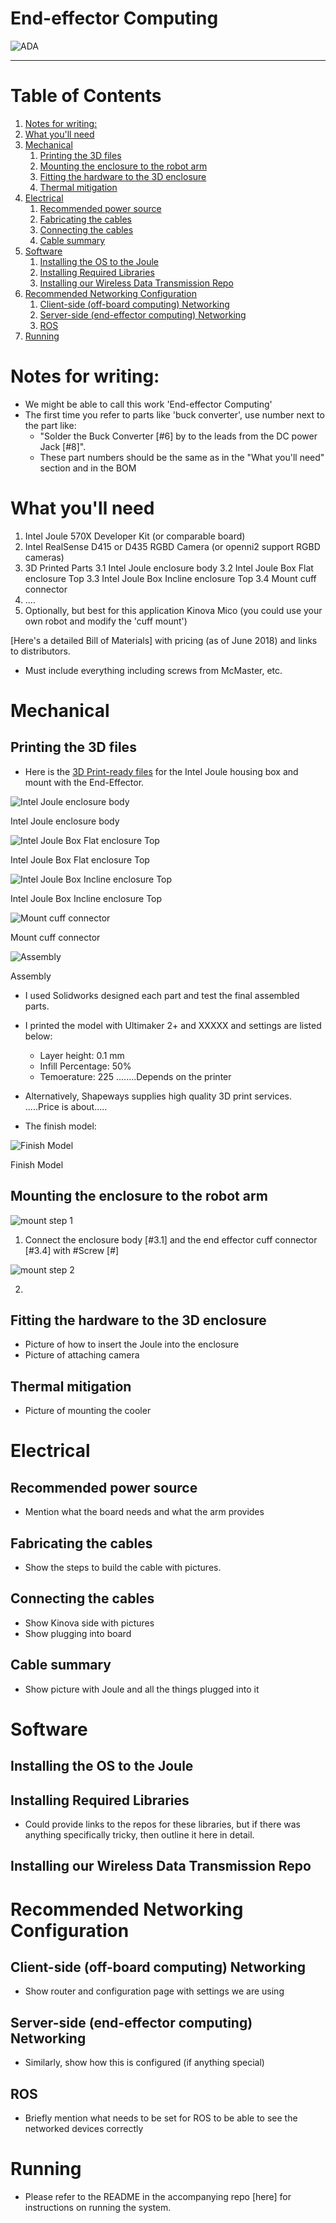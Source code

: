 # End-effector Computing

![ADA](img/intro.jpg)

---

# Table of Contents

1.  [Notes for writing:](#org4a85d46)
2.  [What you'll need](#org11f013c)
3.  [Mechanical](#org437c511)
    1.  [Printing the 3D files](#orgf55114f)
    2.  [Mounting the enclosure to the robot arm](#org37ac3e7)
    3.  [Fitting the hardware to the 3D enclosure](#org6f79684)
    4.  [Thermal mitigation](#org3c07fc7)
4.  [Electrical](#org4b2b1a1)
    1.  [Recommended power source](#org7981dc9)
    2.  [Fabricating the cables](#org4e38be8)
    3.  [Connecting the cables](#org54e2305)
    4.  [Cable summary](#orgdba8e15)
5.  [Software](#org84be803)
    1.  [Installing the OS to the Joule](#orgcbfb208)
    2.  [Installing Required Libraries](#org4290339)
    3.  [Installing our Wireless Data Transmission Repo](#org9426616)
6.  [Recommended Networking Configuration](#orgea01b4a)
    1.  [Client-side (off-board computing) Networking](#org06cd64d)
    2.  [Server-side (end-effector computing) Networking](#orgc67814a)
    3.  [ROS](#orge867589)
7.  [Running](#orgdd11d53)


<a id="org4a85d46"></a>

# Notes for writing:

-   We might be able to call this work 'End-effector Computing'
-   The first time you refer to parts like 'buck converter', use number next to the part like:
    -   "Solder the Buck Converter [#6] by to the leads from the DC power Jack [#8]".
    -   These part numbers should be the same as in the "What you'll need" section and in the BOM


<a id="org11f013c"></a>

# What you'll need

1.  Intel Joule 570X Developer Kit (or comparable board)
2.  Intel RealSense D415 or D435 RGBD Camera (or openni2 support RGBD cameras)
3.  3D Printed Parts
    3.1 Intel Joule enclosure body
    3.2 Intel Joule Box Flat enclosure Top
    3.3 Intel Joule Box Incline enclosure Top
    3.4 Mount cuff connector
4.  ....
5.  Optionally, but best for this application Kinova Mico (you could use your own robot and modify the 'cuff mount')

[Here's a detailed Bill of Materials] with pricing (as of June 2018) and links to distributors.

-   Must include everything including screws from McMaster, etc.


<a id="org437c511"></a>

# Mechanical


<a id="orgf55114f"></a>

## Printing the 3D files

-   Here is the [3D Print-ready files]() for the Intel Joule housing box and mount with the End-Effector.

![Intel Joule enclosure body]()

Intel Joule enclosure body

![Intel Joule Box Flat enclosure Top]()

Intel Joule Box Flat enclosure Top 

![Intel Joule Box Incline enclosure Top ]()

Intel Joule Box Incline enclosure Top 

![Mount cuff connector]()

Mount cuff connector

![Assembly]()

Assembly

- I used Solidworks designed each part and test the final assembled parts.
- I printed the model with Ultimaker 2+ and XXXXX and settings are listed below:
    - Layer height: 0.1 mm
    - Infill Percentage: 50%
    - Temoerature: 225 ........Depends on the printer

-   Alternatively, Shapeways supplies high quality 3D print services. .....Price is about.....

- The finish model:

![Finish Model]()

Finish Model


<a id="org37ac3e7"></a>

## Mounting the enclosure to the robot arm

![mount step 1]()

1. Connect the enclosure body [#3.1] and the end effector cuff connector [#3.4] with #Screw [#]

![mount step 2]()

2. 



<a id="org6f79684"></a>

## Fitting the hardware to the 3D enclosure

-   Picture of how to insert the Joule into the enclosure
-   Picture of attaching camera


<a id="org3c07fc7"></a>

## Thermal mitigation

-   Picture of mounting the cooler


<a id="org4b2b1a1"></a>

# Electrical


<a id="org7981dc9"></a>

## Recommended power source

-   Mention what the board needs and what the arm provides


<a id="org4e38be8"></a>

## Fabricating the cables

-   Show the steps to build the cable with pictures.


<a id="org54e2305"></a>

## Connecting the cables

-   Show Kinova side with pictures
-   Show plugging into board


<a id="orgdba8e15"></a>

## Cable summary

-   Show picture with Joule and all the things plugged into it


<a id="org84be803"></a>

# Software


<a id="orgcbfb208"></a>

## Installing the OS to the Joule


<a id="org4290339"></a>

## Installing Required Libraries

-   Could provide links to the repos for these libraries, but if there was anything specifically tricky, then outline it here in detail.


<a id="org9426616"></a>

## Installing our Wireless Data Transmission Repo


<a id="orgea01b4a"></a>

# Recommended Networking Configuration


<a id="org06cd64d"></a>

## Client-side (off-board computing) Networking

-   Show router and configuration page with settings we are using


<a id="orgc67814a"></a>

## Server-side (end-effector computing) Networking

-   Similarly, show how this is configured (if anything special)


<a id="orge867589"></a>

## ROS

-   Briefly mention what needs to be set for ROS to be able to see the networked devices correctly


<a id="orgdd11d53"></a>

# Running

-   Please refer to the README in the accompanying repo [here] for instructions on running the system.